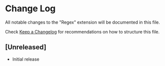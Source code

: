 # Change Log

All notable changes to the "Regex" extension will be documented in this file.

Check [Keep a Changelog](http://keepachangelog.com/) for recommendations on how to structure this file.

## [Unreleased]

- Initial release